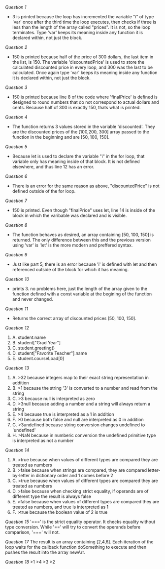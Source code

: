 *Question 1*
- 3 is printed because the loop has incremented the variable "i" of type 'var' once after the third time the loop executes, then checks if three is less than the length of the array called "prices".  It is not, so the loop terminates.  Type 'var' keeps its meaning inside any function it is declared within, not just the block.

*Question 2*
- 150 is printed because half of the price of 300 dollars, the last item in the list, is 150.  The variable 'discountedPrice' is used to store the calculated discounted price in every loop, and 300 was the last to be calculated.  Once again type 'var' keeps its meaning inside any function it is declared within, not just the block.

*Question 3*
- 150 is printed because line 8 of the code where 'finalPrice' is defined is designed to round numbers that do not correspond to actual dollars and cents.  Because half of 300 is exactly 150, thats what is printed.

*Question 4* 
- The function returns 3 values stored in the variable 'discounted'.  They are the discounted prices of the [100,200, 300] array passed to the function in the beginning and are [50, 100, 150].

*Question 5* 
- Because let is used to declare the variable "i" in the for loop, that variable only has meaning inside of that block.  It is not defined elsewhere, and thus line 12 has an error.

*Question 6* 
- There is an error for the same reason as above, "discountedPrice" is not defined outside of the for loop.

*Question 7* 
- 150 is printed.  Even though "finalPrice" uses let, line 14 is inside of the block in which the varibable was declared and is visible.

*Question 8* 
- The function behaves as desired, an array containing [50, 100, 150] is returned.  The only difference between this and the previous version using 'var' is 'let' is the more modern and preffered syntax.

*Question 9* 
- Just like part 5, there is an error because 'i' is defined with let and then referenced outside of the block for which it has meaning.

*Question 10*
- prints 3.  no problems here, just the length of the array given to the function defined with a const variable at the begining of the function and never changed.

*Question 11* 
- Returns the correct array of discounted prices [50, 100, 150].

*Question 12*
1. A. student.name
2. B. student["Grad Year"]
3. C. student.greeting()
4. D. student["Favorite Teacher"].name
5. E. student.courseLoad[0]

*Question 13*
1. A. >32 because integers map to their exact string representation in addition
2. B. >1 because the string '3' is converted to a number and read from the string
3. C. >3 because null is interpreted as zero
4. D. >3null because adding a number and a string will always return a string
5. E. >4 because true is interpreted as a 1 in addition
6. F. >0 because both false and null are interpreted as 0 in addition
7. G. >3undefined because string conversion changes undefined to 'undefined'
8. H. >NaN because in numberic conversion the undefined primitive type is interpreted as not a number

*Question 14*
1. A. >true because when values of different types are compared they are treated as numbers
2. B. >false because when strings are compared, they are compared letter-by-letter in dictionary order and 1 comes before 2
3. C. >true because when values of different types are compared they are treated as numbers
4. D. >false because when checking strict equality, if operands are of different type the result is always false
5. E. >false because when values of different types are compared they are treated as numbers, and true is interpreted as 1
6. F. >true because the boolean value of 2 is true
   
*Question 15*
'===' is the strict equality operator.  It checks equality without type conversion.  While '==' will try to convert the operands before comparison, '===' will not.

*Question 17*
The result is an array containing [2,4,6].  Each iteration of the loop waits for the callback function doSomething to execute and then pushes the result into the array newArr.

*Question 18*
\>1
\>4
\>3
\>2


